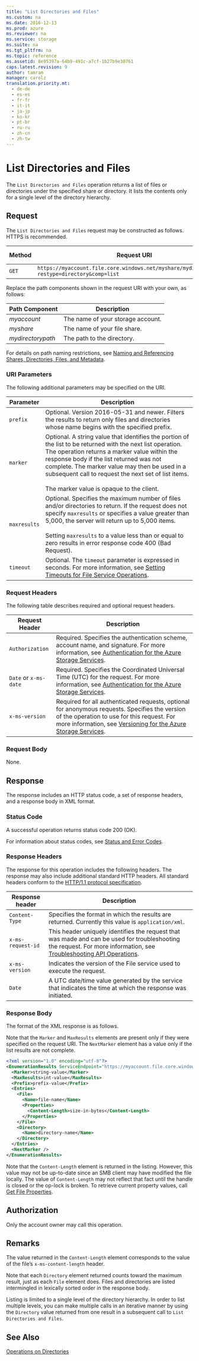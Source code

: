 ```yaml
---
title: "List Directories and Files"
ms.custom: na
ms.date: 2016-12-13
ms.prod: azure
ms.reviewer: na
ms.service: storage
ms.suite: na
ms.tgt_pltfrm: na
ms.topic: reference
ms.assetid: 8e95397a-64b9-491c-a7cf-1b27b9e30761
caps.latest.revision: 9
author: tamram
manager: carolz
translation.priority.mt: 
  - de-de
  - es-es
  - fr-fr
  - it-it
  - ja-jp
  - ko-kr
  - pt-br
  - ru-ru
  - zh-cn
  - zh-tw
---
```

# List Directories and Files
The `List Directories and Files` operation returns a list of files or directories under the specified share or directory. It lists the contents only for a single level of the directory hierarchy.  
  
## Request  
 The `List Directories and Files` request may be constructed as follows. HTTPS is recommended.  
  
|Method|Request URI|HTTP Version|  
|------------|-----------------|------------------|  
|`GET`|`https://myaccount.file.core.windows.net/myshare/mydirectorypath?restype=directory&comp=list`|HTTP/1.1|  
  
 Replace the path components shown in the request URI with your own, as follows:  
  
|Path Component|Description|  
|--------------------|-----------------|  
|*myaccount*|The name of your storage account.|  
|*myshare*|The name of your file share.|  
|*mydirectorypath*|The path to the directory.|  
  
 For details on path naming restrictions, see [Naming and Referencing Shares, Directories, Files, and Metadata](Naming-and-Referencing-Shares--Directories--Files--and-Metadata.md).  
  
### URI Parameters  
 The following additional parameters may be specified on the URI.  
  
|Parameter|Description|  
|---------------|-----------------|  
|`prefix`|Optional. Version 2016-05-31 and newer. Filters the results to return only files and directories whose name begins with the specified prefix.|
|`marker`|Optional. A string value that identifies the portion of the list to be returned with the next list operation. The operation returns a marker value within the response body if the list returned was not complete. The marker value may then be used in a subsequent call to request the next set of list items.<br /><br /> The marker value is opaque to the client.|  
|`maxresults`|Optional. Specifies the maximum number of files and/or directories to return. If the request does not specify `maxresults` or specifies a value greater than 5,000, the server will return up to 5,000 items.<br /><br /> Setting `maxresults` to a value less than or equal to zero results in error response code 400 (Bad Request).|  
|`timeout`|Optional. The `timeout` parameter is expressed in seconds. For more information, see [Setting Timeouts for File Service Operations](Setting-Timeouts-for-File-Service-Operations.md).|  
  
### Request Headers  
 The following table describes required and optional request headers.  
  
|Request Header|Description|  
|--------------------|-----------------|  
|`Authorization`|Required. Specifies the authentication scheme, account name, and signature. For more information, see [Authentication for the Azure Storage Services](Authentication-for-the-Azure-Storage-Services.md).|  
|`Date` or `x-ms-date`|Required. Specifies the Coordinated Universal Time (UTC) for the request. For more information, see [Authentication for the Azure Storage Services](Authentication-for-the-Azure-Storage-Services.md).|  
|`x-ms-version`|Required for all authenticated requests, optional for anonymous requests. Specifies the version of the operation to use for this request. For more information, see [Versioning for the Azure Storage Services](Versioning-for-the-Azure-Storage-Services.md).|  
  
### Request Body  
 None.  
  
##  <a name="response"></a> Response  
 The response includes an HTTP status code, a set of response headers, and a response body in XML format.  
  
### Status Code  
 A successful operation returns status code 200 (OK).  
  
 For information about status codes, see [Status and Error Codes](Status-and-Error-Codes2.md).  
  
### Response Headers  
 The response for this operation includes the following headers. The response may also include additional standard HTTP headers. All standard headers conform to the [HTTP/1.1 protocol specification](http://go.microsoft.com/fwlink/?linkid=150478).  
  
|Response header|Description|  
|---------------------|-----------------|  
|`Content-Type`|Specifies the format in which the results are returned. Currently this value is `application/xml`.|  
|`x-ms-request-id`|This header uniquely identifies the request that was made and can be used for troubleshooting the request. For more information, see [Troubleshooting API Operations](Troubleshooting-API-Operations.md).|  
|`x-ms-version`|Indicates the version of the File service used to execute the request.|  
|`Date`|A UTC date/time value generated by the service that indicates the time at which the response was initiated.|  
  
### Response Body  
 The format of the XML response is as follows.  
  
 Note that the `Marker` and `MaxResults` elements are present only if they were specified on the request URI. The `NextMarker` element has a value only if the list results are not complete.  
  
```xml  
<?xml version="1.0" encoding="utf-8"?>  
<EnumerationResults ServiceEndpoint="https://myaccount.file.core.windows.net/” ShareName="myshare" DirectoryPath="directory-path">  
  <Marker>string-value</Marker>  
  <MaxResults>int-value</MaxResults>
  <Prefix>prefix-value</Prefix>  
  <Entries>  
    <File>  
      <Name>file-name</Name>  
      <Properties>  
        <Content-Length>size-in-bytes</Content-Length>  
      </Properties>  
    </File>  
    <Directory>  
      <Name>directory-name</Name>  
    </Directory>  
  </Entries>  
  <NextMarker />  
</EnumerationResults>  
```  
  
 Note that the `Content-Length` element is returned in the listing. However, this value may not be up-to-date since an SMB client may have modified the file locally. The value of `Content-Length` may not reflect that fact until the handle is closed or the op-lock is broken. To retrieve current property values, call [Get File Properties](Get-File-Properties.md).  
  
##  <a name="authorization"></a> Authorization  
 Only the account owner may call this operation.  
  
## Remarks  
 The value returned in the `Content-Length` element corresponds to the value of the file’s `x-ms-content-length` header.  
  
 Note that each `Directory` element returned counts toward the maximum result, just as each `File` element does. Files and directories are listed intermingled in lexically sorted order in the response body.  
  
 Listing is limited to a single level of the directory hierarchy. In order to list multiple levels, you can make multiple calls in an iterative manner by using the `Directory` value returned from one result in a subsequent call to `List Directories and Files`.  
  
## See Also  
 [Operations on Directories](Operations-on-Directories.md)
